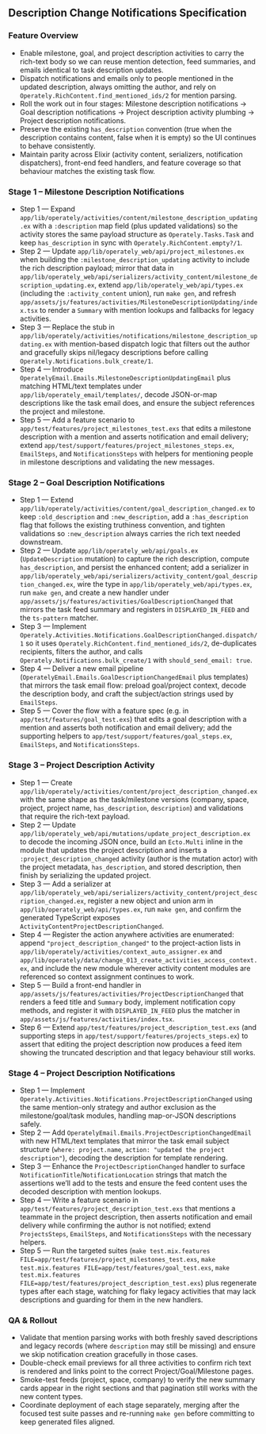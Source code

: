 ## Description Change Notifications Specification

### Feature Overview
- Enable milestone, goal, and project description activities to carry the rich-text body so we can reuse mention detection, feed summaries, and emails identical to task description updates.
- Dispatch notifications and emails only to people mentioned in the updated description, always omitting the author, and rely on `Operately.RichContent.find_mentioned_ids/2` for mention parsing.
- Roll the work out in four stages: Milestone description notifications → Goal description notifications → Project description activity plumbing → Project description notifications.
- Preserve the existing `has_description` convention (true when the description contains content, false when it is empty) so the UI continues to behave consistently.
- Maintain parity across Elixir (activity content, serializers, notification dispatchers), front-end feed handlers, and feature coverage so that behaviour matches the existing task flow.

### Stage 1 – Milestone Description Notifications
- Step 1 — Expand `app/lib/operately/activities/content/milestone_description_updating.ex` with a `:description` map field (plus updated validations) so the activity stores the same payload structure as `Operately.Tasks.Task` and keep `has_description` in sync with `Operately.RichContent.empty?/1`.
- Step 2 — Update `app/lib/operately_web/api/project_milestones.ex` when building the `:milestone_description_updating` activity to include the rich description payload; mirror that data in `app/lib/operately_web/api/serializers/activity_content/milestone_description_updating.ex`, extend `app/lib/operately_web/api/types.ex` (including the `:activity_content` union), run `make gen`, and refresh `app/assets/js/features/activities/MilestoneDescriptionUpdating/index.tsx` to render a `Summary` with mention lookups and fallbacks for legacy activities.
- Step 3 — Replace the stub in `app/lib/operately/activities/notifications/milestone_description_updating.ex` with mention-based dispatch logic that filters out the author and gracefully skips nil/legacy descriptions before calling `Operately.Notifications.bulk_create/1`.
- Step 4 — Introduce `OperatelyEmail.Emails.MilestoneDescriptionUpdatingEmail` plus matching HTML/text templates under `app/lib/operately_email/templates/`, decode JSON-or-map descriptions like the task email does, and ensure the subject references the project and milestone.
- Step 5 — Add a feature scenario to `app/test/features/project_milestones_test.exs` that edits a milestone description with a mention and asserts notification and email delivery; extend `app/test/support/features/project_milestones_steps.ex`, `EmailSteps`, and `NotificationsSteps` with helpers for mentioning people in milestone descriptions and validating the new messages.

### Stage 2 – Goal Description Notifications
- Step 1 — Extend `app/lib/operately/activities/content/goal_description_changed.ex` to keep `:old_description` and `:new_description`, add a `:has_description` flag that follows the existing truthiness convention, and tighten validations so `:new_description` always carries the rich text needed downstream.
- Step 2 — Update `app/lib/operately_web/api/goals.ex` (`UpdateDescription` mutation) to capture the rich description, compute `has_description`, and persist the enhanced content; add a serializer in `app/lib/operately_web/api/serializers/activity_content/goal_description_changed.ex`, wire the type in `app/lib/operately_web/api/types.ex`, run `make gen`, and create a new handler under `app/assets/js/features/activities/GoalDescriptionChanged` that mirrors the task feed summary and registers in `DISPLAYED_IN_FEED` and the `ts-pattern` matcher.
- Step 3 — Implement `Operately.Activities.Notifications.GoalDescriptionChanged.dispatch/1` so it uses `Operately.RichContent.find_mentioned_ids/2`, de-duplicates recipients, filters the author, and calls `Operately.Notifications.bulk_create/1` with `should_send_email: true`.
- Step 4 — Deliver a new email pipeline (`OperatelyEmail.Emails.GoalDescriptionChangedEmail` plus templates) that mirrors the task email flow: preload goal/project context, decode the description body, and craft the subject/action strings used by `EmailSteps`.
- Step 5 — Cover the flow with a feature spec (e.g. in `app/test/features/goal_test.exs`) that edits a goal description with a mention and asserts both notification and email delivery; add the supporting helpers to `app/test/support/features/goal_steps.ex`, `EmailSteps`, and `NotificationsSteps`.

### Stage 3 – Project Description Activity
- Step 1 — Create `app/lib/operately/activities/content/project_description_changed.ex` with the same shape as the task/milestone versions (company, space, project, project name, `has_description`, `description`) and validations that require the rich-text payload.
- Step 2 — Update `app/lib/operately_web/api/mutations/update_project_description.ex` to decode the incoming JSON once, build an `Ecto.Multi` inline in the module that updates the project description and inserts a `:project_description_changed` activity (author is the mutation actor) with the project metadata, `has_description`, and stored description, then finish by serializing the updated project.
- Step 3 — Add a serializer at `app/lib/operately_web/api/serializers/activity_content/project_description_changed.ex`, register a new object and union arm in `app/lib/operately_web/api/types.ex`, run `make gen`, and confirm the generated TypeScript exposes `ActivityContentProjectDescriptionChanged`.
- Step 4 — Register the action anywhere activities are enumerated: append `"project_description_changed"` to the project-action lists in `app/lib/operately/activities/context_auto_assigner.ex` and `app/lib/operately/data/change_013_create_activities_access_context.ex`, and include the new module wherever activity content modules are referenced so context assignment continues to work.
- Step 5 — Build a front-end handler in `app/assets/js/features/activities/ProjectDescriptionChanged` that renders a feed title and `Summary` body, implement notification copy methods, and register it with `DISPLAYED_IN_FEED` plus the matcher in `app/assets/js/features/activities/index.tsx`.
- Step 6 — Extend `app/test/features/project_description_test.exs` (and supporting steps in `app/test/support/features/projects_steps.ex`) to assert that editing the project description now produces a feed item showing the truncated description and that legacy behaviour still works.

### Stage 4 – Project Description Notifications
- Step 1 — Implement `Operately.Activities.Notifications.ProjectDescriptionChanged` using the same mention-only strategy and author exclusion as the milestone/goal/task modules, handling map-or-JSON descriptions safely.
- Step 2 — Add `OperatelyEmail.Emails.ProjectDescriptionChangedEmail` with new HTML/text templates that mirror the task email subject structure (`where: project.name`, `action: "updated the project description"`), decoding the description for template rendering.
- Step 3 — Enhance the `ProjectDescriptionChanged` handler to surface `NotificationTitle`/`NotificationLocation` strings that match the assertions we’ll add to the tests and ensure the feed content uses the decoded description with mention lookups.
- Step 4 — Write a feature scenario in `app/test/features/project_description_test.exs` that mentions a teammate in the project description, then asserts notification and email delivery while confirming the author is not notified; extend `ProjectsSteps`, `EmailSteps`, and `NotificationsSteps` with the necessary helpers.
- Step 5 — Run the targeted suites (`make test.mix.features FILE=app/test/features/project_milestones_test.exs`, `make test.mix.features FILE=app/test/features/goal_test.exs`, `make test.mix.features FILE=app/test/features/project_description_test.exs`) plus regenerate types after each stage, watching for flaky legacy activities that may lack descriptions and guarding for them in the new handlers.

### QA & Rollout
- Validate that mention parsing works with both freshly saved descriptions and legacy records (where `description` may still be missing) and ensure we skip notification creation gracefully in those cases.
- Double-check email previews for all three activities to confirm rich text is rendered and links point to the correct Project/Goal/Milestone pages.
- Smoke-test feeds (project, space, company) to verify the new summary cards appear in the right sections and that pagination still works with the new content types.
- Coordinate deployment of each stage separately, merging after the focused test suite passes and re-running `make gen` before committing to keep generated files aligned.
